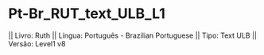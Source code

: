 # Pt-Br_RUT_text_ULB_L1

|| Livro: Ruth
|| Língua: Português - Brazilian Portuguese
|| Tipo: Text ULB
|| Versão: Level1 v8